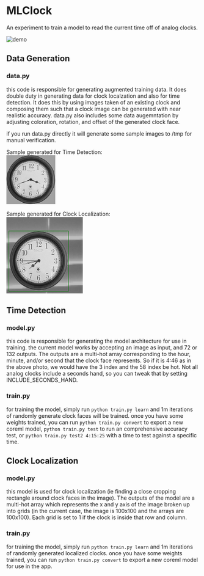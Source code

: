 # MLClock

An experiment to train a model to read the current time off of analog clocks.

![demo](https://github.com/KittyMac/MLClock/blob/master/meta/demo.gif?raw=true)


## Data Generation

### data.py

this code is responsible for generating augmented training data. It does double duty in generating data for clock localzation and also for time detection. It does this by using images taken of an existing clock and composing them such that a clock image can be generated with near realistic accuracy. data.py also includes some data augemntation by adjusting coloration, rotation, and offset of the generated clock face.  

if you run data.py directly it will generate some sample images to /tmp for manual verification.

Sample generated for Time Detection:  
![demo2](https://github.com/KittyMac/MLClock/blob/master/meta/demo2.png?raw=true)

Sample generated for Clock Localization:  
![demo2](https://github.com/KittyMac/MLClock/blob/master/meta/demo3.png?raw=true)


## Time Detection

### model.py

this code is responsible for generating the model architecture for use in training. the current model works by accepting an image as input, and 72 or 132 outputs. The outputs are a multi-hot array corresponding to the hour, minute, and/or second that the clock face represents. So if it is 4:46 as in the above photo, we would have the 3 index and the 58 index be hot. Not all analog clocks include a seconds hand, so you can tweak that by setting INCLUDE_SECONDS_HAND.


### train.py

for training the model, simply run `python train.py learn` and 1m iterations of randomly generate clock faces will be trained.  once you have some weights trained, you can run `python train.py convert` to export a new coreml model, `python train.py test` to run an comprehensive accuracy test, or `python train.py test2 4:15:25` with a time to test against a specific time.


## Clock Localization

### model.py

this model is used for clock localization (ie finding a close cropping rectangle around clock faces in the image).  The outputs of the model are a multi-hot array which represents the x and y axis of the image broken up into grids (in the current case, the image is 100x100 and the arrays are 100x100). Each grid is set to 1 if the clock is inside that row and column.


### train.py

for training the model, simply run `python train.py learn` and 1m iterations of randomly generated localized clocks.  once you have some weights trained, you can run `python train.py convert` to export a new coreml model for use in the app.

